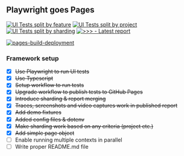 ## Playwright goes Pages
[![UI Tests split by feature](https://github.com/danilo-vasojevic/pw_goes_pages/actions/workflows/feature_workflow.yml/badge.svg)](https://github.com/danilo-vasojevic/pw_goes_pages/actions/workflows/feature_workflow.yml)
[![UI Tests split by project](https://github.com/danilo-vasojevic/pw_goes_pages/actions/workflows/project_workflow.yml/badge.svg)](https://github.com/danilo-vasojevic/pw_goes_pages/actions/workflows/project_workflow.yml)
[![UI Tests split by sharding](https://github.com/danilo-vasojevic/pw_goes_pages/actions/workflows/shard_workflow.yml/badge.svg)](https://github.com/danilo-vasojevic/pw_goes_pages/actions/workflows/shard_workflow.yml)
[![>>> - Latest report](https://img.shields.io/badge/>>>-Latest_report-2ea44f)](https://danilo-vasojevic.github.io/pw_goes_pages/)

[![pages-build-deployment](https://github.com/danilo-vasojevic/pw_goes_pages/actions/workflows/pages/pages-build-deployment/badge.svg?branch=gh-pages)](https://github.com/danilo-vasojevic/pw_goes_pages/actions/workflows/pages/pages-build-deployment)

### Framework setup
- [x] ~~Use Playwright to run UI tests~~
- [x] ~~Use Typescript~~
- [x] ~~Setup workflow to run tests~~
- [x] ~~Upgrade workflow to publish tests to GitHub Pages~~
- [x] ~~Introduce sharding & report merging~~
- [x] ~~Traces, screenshots and video captures work in published report~~
- [x] ~~Add demo fixtures~~
- [x] ~~Added config files & dotenv~~
- [x] ~~Make sharding work based on any criteria (project etc.)~~
- [x] ~~Add simple page object~~
- [ ] Enable running multiple contexts in parallel
- [ ] Write proper README.md file